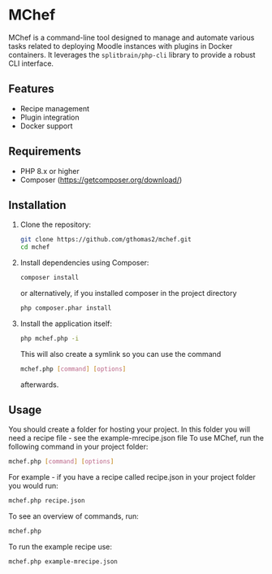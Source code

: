 # MChef

MChef is a command-line tool designed to manage and automate various tasks related to deploying Moodle instances with plugins in Docker containers. It leverages the `splitbrain/php-cli` library to provide a robust CLI interface.

## Features

- Recipe management
- Plugin integration
- Docker support

## Requirements

- PHP 8.x or higher
- Composer (https://getcomposer.org/download/)

## Installation

1. Clone the repository:

    ```sh
    git clone https://github.com/gthomas2/mchef.git
    cd mchef
    ```

2. Install dependencies using Composer:

    ```sh
    composer install
    ```

    or alternatively, if you installed composer in the project directory
    ```sh
    php composer.phar install
    ```

3. Install the application itself:

    ```sh
    php mchef.php -i
    ```

    This will also create a symlink so you can use the command
    ```sh
    mchef.php [command] [options]
    ```
    afterwards.


## Usage

You should create a folder for hosting your project.
In this folder you will need a recipe file - see the example-mrecipe.json file
To use MChef, run the following command in your project folder:

```sh
mchef.php [command] [options]
```

For example - if you have a recipe called recipe.json in your project folder you would run:
```sh
mchef.php recipe.json
```

To see an overview of commands, run:

```sh
mchef.php
```

To run the example recipe use:

```sh
mchef.php example-mrecipe.json
```

